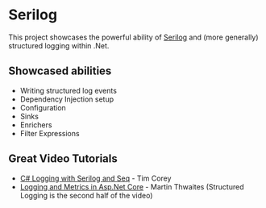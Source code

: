 # Serilog

This project showcases the powerful ability of [Serilog](https://serilog.net/) and (more generally) structured logging within .Net.

## Showcased abilities

* Writing structured log events
* Dependency Injection setup
* Configuration
* Sinks
* Enrichers
* Filter Expressions

## Great Video Tutorials

* [C# Logging with Serilog and Seq](https://www.youtube.com/watch?v=_iryZxv8Rxw) - Tim Corey
* [Logging and Metrics in Asp.Net Core](https://youtu.be/8vmhzV42hI8?t=1182) - Martin Thwaites (Structured Logging is the second half of the video)

